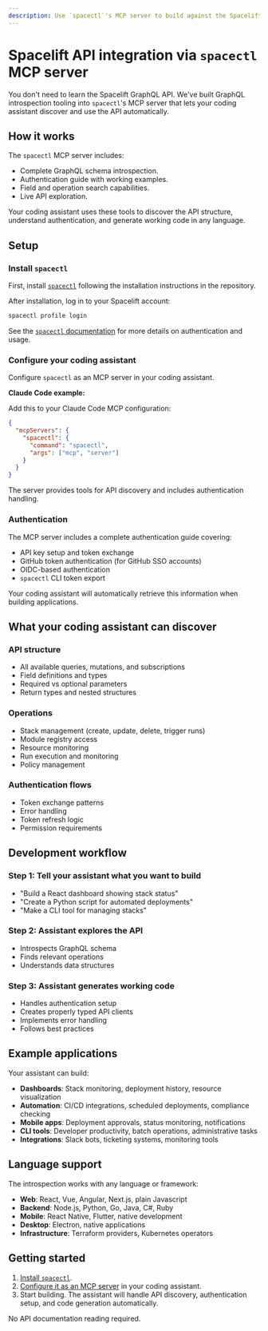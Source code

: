 ```yaml
---
description: Use `spacectl`'s MCP server to build against the Spacelift GraphQL API without learning it.
---
```


# Spacelift API integration via `spacectl` MCP server

You don't need to learn the Spacelift GraphQL API. We've built GraphQL introspection tooling into `spacectl`'s MCP server that lets your coding assistant discover and use the API automatically.

## How it works

The `spacectl` MCP server includes:

- Complete GraphQL schema introspection.
- Authentication guide with working examples.
- Field and operation search capabilities.
- Live API exploration.

Your coding assistant uses these tools to discover the API structure, understand authentication, and generate working code in any language.

## Setup

### Install `spacectl`

First, install [`spacectl`](https://github.com/spacelift-io/spacectl) following the installation instructions in the repository.

After installation, log in to your Spacelift account:

```bash
spacectl profile login
```

See the [`spacectl` documentation](../concepts/spacectl.md) for more details on authentication and usage.

### Configure your coding assistant

Configure `spacectl` as an MCP server in your coding assistant.

**Claude Code example:**

Add this to your Claude Code MCP configuration:

```json
{
  "mcpServers": {
    "spacectl": {
      "command": "spacectl",
      "args": ["mcp", "server"]
    }
  }
}
```

The server provides tools for API discovery and includes authentication handling.

### Authentication

The MCP server includes a complete authentication guide covering:

- API key setup and token exchange
- GitHub token authentication (for GitHub SSO accounts)
- OIDC-based authentication
- `spacectl` CLI token export

Your coding assistant will automatically retrieve this information when building applications.

## What your coding assistant can discover

### API structure

- All available queries, mutations, and subscriptions
- Field definitions and types
- Required vs optional parameters
- Return types and nested structures

### Operations

- Stack management (create, update, delete, trigger runs)
- Module registry access
- Resource monitoring
- Run execution and monitoring
- Policy management

### Authentication flows

- Token exchange patterns
- Error handling
- Token refresh logic
- Permission requirements

## Development workflow

### Step 1: Tell your assistant what you want to build

- "Build a React dashboard showing stack status"
- "Create a Python script for automated deployments"
- "Make a CLI tool for managing stacks"

### Step 2: Assistant explores the API

- Introspects GraphQL schema
- Finds relevant operations
- Understands data structures

### Step 3: Assistant generates working code

- Handles authentication setup
- Creates properly typed API clients
- Implements error handling
- Follows best practices

## Example applications

Your assistant can build:

- **Dashboards**: Stack monitoring, deployment history, resource visualization
- **Automation**: CI/CD integrations, scheduled deployments, compliance checking
- **Mobile apps**: Deployment approvals, status monitoring, notifications
- **CLI tools**: Developer productivity, batch operations, administrative tasks
- **Integrations**: Slack bots, ticketing systems, monitoring tools

## Language support

The introspection works with any language or framework:

- **Web**: React, Vue, Angular, Next.js, plain Javascript
- **Backend**: Node.js, Python, Go, Java, C#, Ruby
- **Mobile**: React Native, Flutter, native development
- **Desktop**: Electron, native applications
- **Infrastructure**: Terraform providers, Kubernetes operators

## Getting started

1. [Install `spacectl`](https://github.com/spacelift-io/spacectl).
2. [Configure it as an MCP server](#configure-your-coding-assistant) in your coding assistant.
3. Start building. The assistant will handle API discovery, authentication setup, and code generation automatically.

No API documentation reading required.
